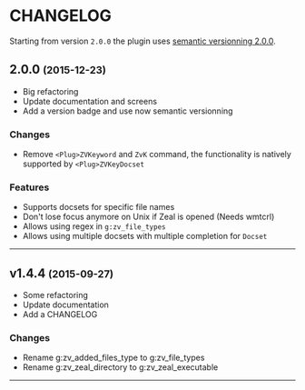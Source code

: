 CHANGELOG
=========

Starting from version `2.0.0` the plugin uses [semantic versionning 2.0.0](http://semver.org/).

2.0.0 <small>(2015-12-23)</small>
------------------------------

* Big refactoring
* Update documentation and screens
* Add a version badge and use now semantic versionning

### Changes

* Remove `<Plug>ZVKeyword` and `ZvK` command, the functionality is natively supported by `<Plug>ZVKeyDocset`

### Features

* Supports docsets for specific file names
* Don't lose focus anymore on Unix if Zeal is opened (Needs wmtcrl)
* Allows using regex in `g:zv_file_types`
* Allows using multiple docsets with multiple completion for `Docset`

------------------------------

v1.4.4 <small>(2015-09-27)</small>
------------------------------

* Some refactoring
* Update documentation
* Add a CHANGELOG

### Changes

* Rename g:zv_added_files_type to g:zv_file_types
* Rename g:zv_zeal_directory to g:zv_zeal_executable

------------------------------
